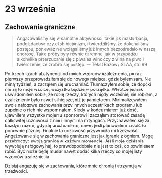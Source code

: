 
# 23 września

## Zachowania graniczne

> Angażowaliśmy się w samotne aktywności, takie jak masturbacja, podglądactwo czy ekshibicjonizm, i twierdziliśmy, że dokonaliśmy postępu, ponieważ nie wciągaliśmy już innych bezpośrednio w naszą chorobę. Takie próby były równie daremne, jak w przypadku alkoholika przerzucanie się z piwa na wino czy z wina na piwo i twierdzenie, że zrobiło się postęp. — Tekst Bazowy SLAA, str. 99

Po trzech latach abstynencji od moich wzorców uzależnienia, po raz pierwszy przeprowadziłem się do nowego miejsca, gdzie byłem sam. Nie minął tydzień, a zacząłem się uruchamiać. Tłumaczyłem sobie, że dopóki nie są to moje wzorce, wszystko będzie w porządku. Wkrótce jednak uświadomiłem sobie, że robię rzeczy, których nigdy wcześniej nie robiłem, a uzależnienie było nawet silniejsze, niż je pamiętałem. Minimalizowałem swoje nałogowe zachowania przy innych uczestnikach programu lub zupełnie o nich nie wspominałem. Kiedy w końcu miałem już dość, ujawniłem wszystko mojemu sponsorowi i zacząłem stosować zasadę całkowitej uczciwości z nim i innymi na mityngach. Przyznawałem się za każdym razem, gdy się uruchomiłem, nawet jeśli planowałem zrobić to ponownie później. Finalnie ta uczciwość przywróciła mi trzeźwość. Angażowanie się w zachowania graniczne jest jak igranie z ogniem. Mogę przekroczyć swoją granicę w każdym momencie. Jeśli moje działania wywołują nałogowy haj, to prawdopodobnie nie jest to coś, co powinienem robić. Być może będę musiał nawet dodać kilka rzeczy do mojej listy wzorców uzależnienia.

Dzisiaj angażuję się w zachowania, które mnie chronią i utrzymują w trzeźwości.
